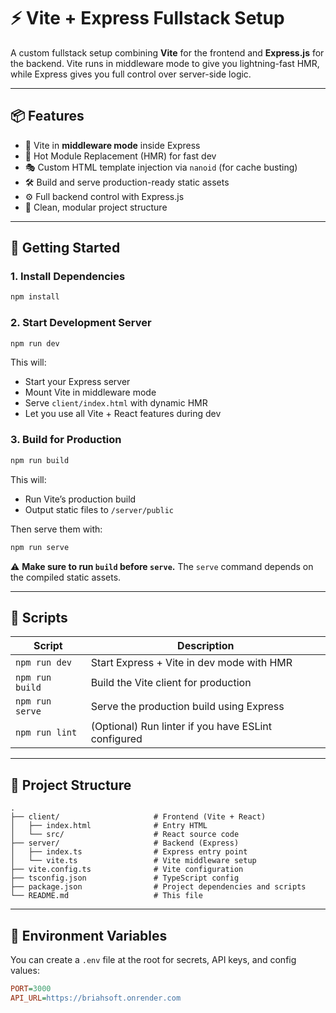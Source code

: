 # ⚡ Vite + Express Fullstack Setup

A custom fullstack setup combining **Vite** for the frontend and **Express.js** for the backend. Vite runs in middleware mode to give you lightning-fast HMR, while Express gives you full control over server-side logic.

---

## 📦 Features

- 🚀 Vite in **middleware mode** inside Express
- 🔁 Hot Module Replacement (HMR) for fast dev
- 🎭 Custom HTML template injection via `nanoid` (for cache busting)
- 🛠️ Build and serve production-ready static assets
- ⚙️ Full backend control with Express.js
- 🧠 Clean, modular project structure

---

## 🚀 Getting Started

### 1. Install Dependencies

```bash
npm install
```

### 2. Start Development Server

```bash
npm run dev
```

This will:
- Start your Express server
- Mount Vite in middleware mode
- Serve `client/index.html` with dynamic HMR
- Let you use all Vite + React features during dev

### 3. Build for Production

```bash
npm run build
```

This will:
- Run Vite’s production build
- Output static files to `/server/public`

Then serve them with:

```bash
npm run serve
```

⚠️ **Make sure to run `build` before `serve`.** The `serve` command depends on the compiled static assets.

---

## 🔧 Scripts

| Script         | Description                                      |
|----------------|--------------------------------------------------|
| `npm run dev`  | Start Express + Vite in dev mode with HMR       |
| `npm run build`| Build the Vite client for production            |
| `npm run serve`| Serve the production build using Express        |
| `npm run lint` | (Optional) Run linter if you have ESLint configured |

---

## 📁 Project Structure

```
.
├── client/                     # Frontend (Vite + React)
│   ├── index.html              # Entry HTML
│   └── src/                    # React source code
├── server/                     # Backend (Express)
│   ├── index.ts                # Express entry point
│   └── vite.ts                 # Vite middleware setup
├── vite.config.ts              # Vite configuration
├── tsconfig.json               # TypeScript config
├── package.json                # Project dependencies and scripts
└── README.md                   # This file
```

---

## 🔐 Environment Variables

You can create a `.env` file at the root for secrets, API keys, and config values:

```ini
PORT=3000
API_URL=https://briahsoft.onrender.com
```